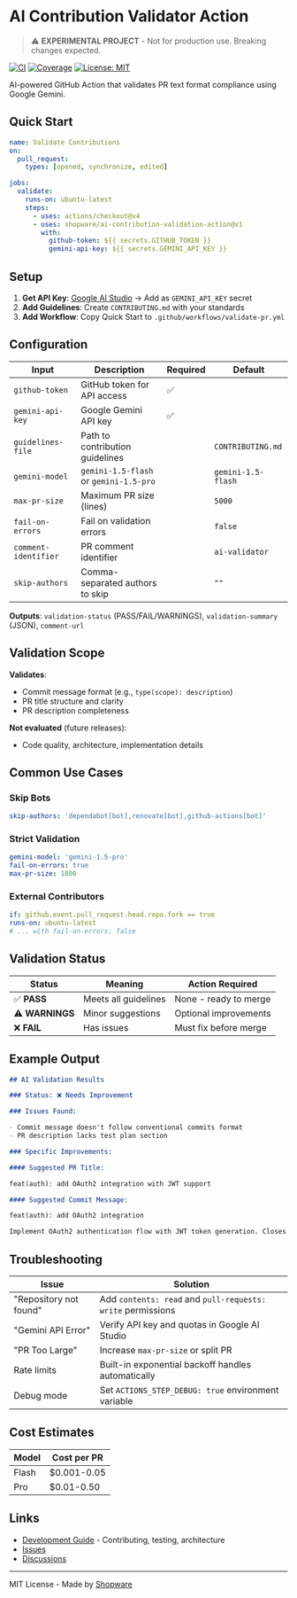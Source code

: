 # AI Contribution Validator Action

> ⚠️ **EXPERIMENTAL PROJECT** - Not for production use. Breaking changes expected.

[![CI](https://github.com/shopwareLabs/ai-contribution-validation-action/actions/workflows/ci.yml/badge.svg)](https://github.com/shopwareLabs/ai-contribution-validation-action/actions/workflows/ci.yml)
[![Coverage](https://codecov.io/gh/shopwareLabs/ai-contribution-validation-action/branch/main/graph/badge.svg)](https://codecov.io/gh/shopwareLabs/ai-contribution-validation-action)
[![License: MIT](https://img.shields.io/badge/License-MIT-yellow.svg)](https://opensource.org/licenses/MIT)

AI-powered GitHub Action that validates PR text format compliance using Google Gemini.

## Quick Start

```yaml
name: Validate Contributions
on:
  pull_request:
    types: [opened, synchronize, edited]

jobs:
  validate:
    runs-on: ubuntu-latest
    steps:
      - uses: actions/checkout@v4
      - uses: shopware/ai-contribution-validation-action@v1
        with:
          github-token: ${{ secrets.GITHUB_TOKEN }}
          gemini-api-key: ${{ secrets.GEMINI_API_KEY }}
```

## Setup

1. **Get API Key**: [Google AI Studio](https://aistudio.google.com/app/apikey) → Add as
   `GEMINI_API_KEY` secret
2. **Add Guidelines**: Create `CONTRIBUTING.md` with your standards
3. **Add Workflow**: Copy Quick Start to `.github/workflows/validate-pr.yml`

## Configuration

| Input                | Description                            | Required | Default            |
| -------------------- | -------------------------------------- | -------- | ------------------ |
| `github-token`       | GitHub token for API access            | ✅       |                    |
| `gemini-api-key`     | Google Gemini API key                  | ✅       |                    |
| `guidelines-file`    | Path to contribution guidelines        |          | `CONTRIBUTING.md`  |
| `gemini-model`       | `gemini-1.5-flash` or `gemini-1.5-pro` |          | `gemini-1.5-flash` |
| `max-pr-size`        | Maximum PR size (lines)                |          | `5000`             |
| `fail-on-errors`     | Fail on validation errors              |          | `false`            |
| `comment-identifier` | PR comment identifier                  |          | `ai-validator`     |
| `skip-authors`       | Comma-separated authors to skip        |          | `""`               |

**Outputs**: `validation-status` (PASS/FAIL/WARNINGS), `validation-summary` (JSON), `comment-url`

## Validation Scope

**Validates**:

- Commit message format (e.g., `type(scope): description`)
- PR title structure and clarity
- PR description completeness

**Not evaluated** (future releases):

- Code quality, architecture, implementation details

## Common Use Cases

### Skip Bots

```yaml
skip-authors: 'dependabot[bot],renovate[bot],github-actions[bot]'
```

### Strict Validation

```yaml
gemini-model: 'gemini-1.5-pro'
fail-on-errors: true
max-pr-size: 1000
```

### External Contributors

```yaml
if: github.event.pull_request.head.repo.fork == true
runs-on: ubuntu-latest
# ... with fail-on-errors: false
```

## Validation Status

| Status          | Meaning              | Action Required       |
| --------------- | -------------------- | --------------------- |
| ✅ **PASS**     | Meets all guidelines | None - ready to merge |
| ⚠️ **WARNINGS** | Minor suggestions    | Optional improvements |
| ❌ **FAIL**     | Has issues           | Must fix before merge |

## Example Output

```markdown
## AI Validation Results

### Status: ❌ Needs Improvement

### Issues Found:

- Commit message doesn't follow conventional commits format
- PR description lacks test plan section

### Specific Improvements:

#### Suggested PR Title:

feat(auth): add OAuth2 integration with JWT support

#### Suggested Commit Message:

feat(auth): add OAuth2 integration

Implement OAuth2 authentication flow with JWT token generation. Closes #123
```

## Troubleshooting

| Issue                  | Solution                                                    |
| ---------------------- | ----------------------------------------------------------- |
| "Repository not found" | Add `contents: read` and `pull-requests: write` permissions |
| "Gemini API Error"     | Verify API key and quotas in Google AI Studio               |
| "PR Too Large"         | Increase `max-pr-size` or split PR                          |
| Rate limits            | Built-in exponential backoff handles automatically          |
| Debug mode             | Set `ACTIONS_STEP_DEBUG: true` environment variable         |

## Cost Estimates

| Model | Cost per PR |
| ----- | ----------- |
| Flash | $0.001-0.05 |
| Pro   | $0.01-0.50  |

## Links

- [Development Guide](DEVELOPMENT.md) - Contributing, testing, architecture
- [Issues](https://github.com/shopware/ai-contribution-validation-action/issues)
- [Discussions](https://github.com/shopware/ai-contribution-validation-action/discussions)

---

MIT License - Made by [Shopware](https://github.com/shopware)
